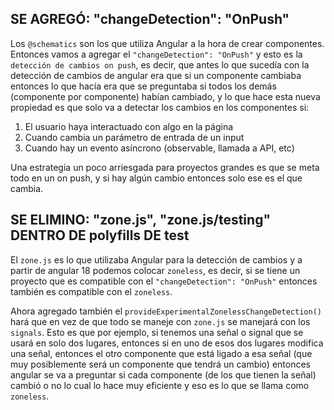 ## SE AGREGÓ: "changeDetection": "OnPush"

Los `@schematics` son los que utiliza Angular a la hora de crear componentes. Entonces vamos a agregar el `"changeDetection": "OnPush"` y esto es la `detección de cambios on push`, es decir, que antes lo que sucedía con la detección de cambios de angular era que si un componente cambiaba entonces lo que hacía era que se preguntaba si todos los demás (componente por componente) habían cambiado, y lo que hace esta nueva propiedad es que solo va a detectar los cambios en los componentes si:

1. El usuario haya interactuado con algo en la página
2. Cuando cambia un parámetro de entrada de un input
3. Cuando hay un evento asíncrono (observable, llamada a API, etc)

Una estrategia un poco arriesgada para proyectos grandes es que se meta todo en un on push, y si hay algún cambio entonces solo ese es el que cambia.

## SE ELIMINO: "zone.js", "zone.js/testing" DENTRO DE polyfills DE test

El `zone.js` es lo que utilizaba Angular para la detección de cambios y a partir de angular 18 podemos colocar `zoneless`, es decir, si se tiene un proyecto que es compatible con el `"changeDetection": "OnPush"` entonces también es compatible con el `zoneless`.

Ahora agregado también el `provideExperimentalZonelessChangeDetection()` hará que en vez de que todo se maneje con `zone.js` se manejará con los `signals`. Esto es que por ejemplo, si tenemos una señal o signal que se usará en solo dos lugares, entonces si en uno de esos dos lugares modifica una señal, entonces el otro componente que está ligado a esa señal (que muy posiblemente será un componente que tendrá un cambio) entonces angular se va a preguntar si cada componente (de los que tienen la señal) cambió o no lo cual lo hace muy eficiente y eso es lo que se llama como `zoneless`.
